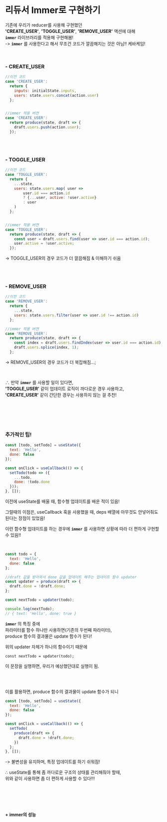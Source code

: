 # 리듀서 Immer로 구현하기



기존에 우리가 reducer를 사용해 구현했던   
**'CREATE_USER'**, **'TOGGLE_USER'**, **'REMOVE_USER'** 액션에 대해   
**`immer`** 라이브러리를 적용해 구현해봄!   
-> **`immer`** 를 사용한다고 해서 무조건 코드가 깔끔해지는 것은 아님!! 케바케임!

<br>

### - CREATE_USER

```javascript 
//이전 코드
case 'CREATE_USER':
  return {
    inputs: initialState.inputs,
    users: state.users.concat(action.user)
  };


//immer 적용 버젼
case 'CREATE_USER':
  return produce(state, draft => {
    draft.users.push(action.user);
  });
```

<br><br>

### - TOGGLE_USER

```javascript 
//이전 코드
case 'TOGGLE_USER':
  return {
    ...state,
    users: state.users.map( user => 
        user.id === action.id
        ? {...user, active: !user.active}
        : user
    )
  };


//immer 적용 버젼
case 'TOGGLE_USER':
  return produce(state, draft => {
    const user = draft.users.find(user => user.id === action.id);
    user.active = !user.active;
  });
```
-> TOGGLE_USER의 경우 코드가 더 깔끔해짐 & 이해하기 쉬움

<br><br>

### - REMOVE_USER

```javascript 
//이전 코드
case 'REMOVE_USER':
  return {
    ...state,
    users: state.users.filter(user => user.id !== action.id)
  };

//immer 적용 버젼
case 'REMOVE_USER':
  return produce(state, draft => {
    const index = draft.users.findIndex(user => user.id === action.id);
    draft.users.splice(index, 1);
  };
```
-> REMOVE_USER의 경우 코드가 더 복잡해짐...;


<br>

∴ 만약 **`immer`** 를 사용할 일이 있다면,    
**'TOGGLE_USER'** 같이 업데이트 로직이 까다로운 경우 사용하고,    
**'CREATE_USER'** 같이 간단한 경우는 사용하지 않는 걸 추천!


<br><br><br><br>


### 추가적인 팁!

```javascript 
const [todo, setTodo] = useState({
  text: 'Hello',
  done: false
});

const onClick = useCallback(() => {
  setTodo(todo => ({
    ...todo,
    done: !todo.done
  }));
}, []);
```

이전에 useState를 배울 때, 함수형 업데이트를 배운 적이 있음!    

그럴때의 이점은, useCallback 훅을 사용했을 때, deps 배열에 아무것도 안넣어줘도 된다는 장점이 있었음!  

이런 함수형 업데이트를 하는 경우에 **`immer`** 를 사용하면 상황에 따라 더 편하게 구현할 수 있음!!


<br>


```javascript 
const todo = {
  text: 'Hello',
  done: false
};

//draft 값을 받아와서 done 값을 업데이트 해주는 업데이트 함수 updater
const updater = produce(draft => {
  draft.done = !draft.done;
};

const nextTodo = updater(todo);

console.log(nextTodo);
// { text: 'Hello', done: true }
```

**`immer`** 의 특징 중에    
파라미터를 함수 하나만 사용하면(기존의 두번째 파라미터),   
produce 함수의 결과물은 update 함수가 된다!    

위의 updater 자체가 하나의 함수이기 때문에 

`const nextTodo = updater(todo);`

이 문장을 실행하면, 우리가 예상했던대로 실행이 됨.

<br><br>


이를 활용하면, produce 함수의 결과물이 update 함수가 되니

```javascript 
const [todo, setTodo] = useState({
  text: 'Hello',
  done: false
});

const onClick = useCallback(() => {
  setTodo(
    produce(draft => {
      draft.done = !draft.done;
    })
  };
}, []);
```
-> 불변성을 유지하며, 특정 업데이트를 하기 쉬워짐!

∴ useState를 통해 좀 까다로운 구조의 상태를 관리해줘야 할때,     
위와 같이 사용하면 좀 더 편하게 사용할 수 있다!!!

<br><br><br><br>

**+** **immer의 성능**

<br><br><br><br>

